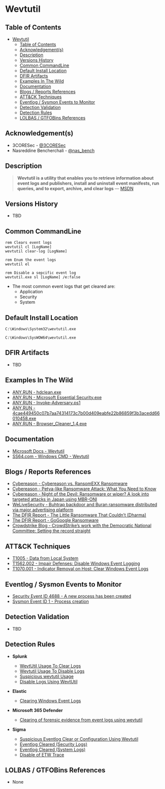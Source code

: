 # Wevtutil

## Table of Contents

- [Wevtutil](#wevtutil)
  - [Table of Contents](#table-of-contents)
  - [Acknowledgement(s)](#acknowledgements)
  - [Description](#description)
  - [Versions History](#versions-history)
  - [Common CommandLine](#common-commandline)
  - [Default Install Location](#default-install-location)
  - [DFIR Artifacts](#dfir-artifacts)
  - [Examples In The Wild](#examples-in-the-wild)
  - [Documentation](#documentation)
  - [Blogs / Reports References](#blogs--reports-references)
  - [ATT&CK Techniques](#attck-techniques)
  - [Eventlog / Sysmon Events to Monitor](#eventlog--sysmon-events-to-monitor)
  - [Detection Validation](#detection-validation)
  - [Detection Rules](#detection-rules)
  - [LOLBAS / GTFOBins References](#lolbas--gtfobins-references)

## Acknowledgement(s)

- 3CORESec - [@3CORESec](https://twitter.com/3CORESec)
- Nasreddine Bencherchali - [@nas_bench](https://twitter.com/nas_bench)

## Description

> **Wevtutil is a utility that enables you to retrieve information about event logs and publishers, install and uninstall event manifests, run queries, and to export, archive, and clear logs** — [MSDN](https://docs.microsoft.com/en-us/windows-server/administration/windows-commands/wevtutil)

## Versions History

- TBD

## Common CommandLine

```batch
rem Clears event logs 
wevtutil cl [LogName]
wevtutil clear-log [LogName]

rem Enum the event logs
wevtutil el

rem Disable a sepcific event log
wevtutil.exe sl [LogName] /e:false
```

- The most common event logs that get cleared are:
  - Application
  - Security
  - System

## Default Install Location

```batch
C:\Windows\System32\wevtutil.exe

C:\Windows\SysWOW64\wevtutil.exe
```

## DFIR Artifacts

- TBD

## Examples In The Wild

- [ANY.RUN - hdclean.exe](https://app.any.run/tasks/21052e08-17c5-4744-a75f-746abac623f8/)
- [ANY.RUN - Microsoft Essential Security.exe](https://app.any.run/tasks/d08da167-7823-4063-a955-fe1b1f8e87ce/)
- [ANY.RUN - Invoke-Adversary.ps1](https://app.any.run/tasks/d2f9a3f8-ffd6-4589-ba90-22f2eeb55d4c/)
- [ANY.RUN - 4cae449450c07b7aa74314173c7b00d409eabfe22b86859f3b3acedd66010458.exe](https://app.any.run/tasks/2dc2248c-51a7-445d-a871-de414f22d49c/)
- [ANY.RUN - Browser_Cleaner_1.4.exe](https://app.any.run/tasks/6fe168c9-de89-4d1a-ac7d-25a1dfbf353e/)

## Documentation

- [Microsoft Docs - Wevtutil](https://docs.microsoft.com/en-us/windows-server/administration/windows-commands/wevtutil)
- [SS64.com - Windows CMD - Wevtutil](https://ss64.com/nt/wevtutil.html)

## Blogs / Reports References

- [Cybereason - Cybereason vs. RansomEXX Ransomware](https://www.cybereason.com/blog/cybereason-vs.-ransomexx-ransomware)
- [Cybereason - Petya-like Ransomware Attack: What You Need to Know](https://www.cybereason.com/blog/blog-petya-like-ransomware-attack-what-you-need-to-know)
- [Cybereason - Night of the Devil: Ransomware or wiper? A look into targeted attacks in Japan using MBR-ONI](https://www.cybereason.com/blog/night-of-the-devil-ransomware-or-wiper-a-look-into-targeted-attacks-in-japan)
- [WeLiveSecurity - Buhtrap backdoor and Buran ransomware distributed via major advertising platform](https://www.welivesecurity.com/2019/04/30/buhtrap-backdoor-ransomware-advertising-platform/)
- [The DFIR Report - The Little Ransomware That Couldn’t (Dharma)](https://thedfirreport.com/2020/06/16/the-little-ransomware-that-couldnt-dharma/)
- [The DFIR Report - GoGoogle Ransomware](https://thedfirreport.com/2020/04/04/gogoogle-ransomware/)
- [Crowdstrike Blog - CrowdStrike’s work with the Democratic National Committee: Setting the record straight](https://www.crowdstrike.com/blog/bears-midst-intrusion-democratic-national-committee/)

## ATT&CK Techniques

- [T1005 - Data from Local System](https://attack.mitre.org/techniques/T1005)
- [T1562.002 - Impair Defenses: Disable Windows Event Logging](https://attack.mitre.org/techniques/T1562/002)
- [T1070.001 - Indicator Removal on Host: Clear Windows Event Logs](https://attack.mitre.org/techniques/T1070/001)

## Eventlog / Sysmon Events to Monitor

- [Security Event ID 4688 - A new process has been created](https://www.ultimatewindowssecurity.com/securitylog/encyclopedia/event.aspx?eventID=4688)
- [Sysmon Event ID 1 - Process creation](https://www.ultimatewindowssecurity.com/securitylog/encyclopedia/event.aspx?eventid=90001)

## Detection Validation

- TBD

## Detection Rules

- **Splunk**
  - [WevtUtil Usage To Clear Logs](https://research.splunk.com/endpoint/wevtutil_usage_to_clear_logs/)
  - [Wevtutil Usage To Disable Logs](https://research.splunk.com/endpoint/wevtutil_usage_to_disable_logs/)
  - [Suspicious wevtutil Usage](https://research.splunk.com/endpoint/suspicious_wevtutil_usage/)
  - [Disable Logs Using WevtUtil](https://research.splunk.com/endpoint/disable_logs_using_wevtutil/)

- **Elastic**
  - [Clearing Windows Event Logs](https://github.com/elastic/detection-rules/blob/main/rules/windows/defense_evasion_clearing_windows_event_logs.toml)

- **Microsoft 365 Defender**
  - [Clearing of forensic evidence from event logs using wevtutil](https://github.com/microsoft/Microsoft-365-Defender-Hunting-Queries/blob/master/Ransomware/Clearing%20of%20forensic%20evidence%20from%20event%20logs%20using%20wevtutil.md)

- **Sigma**
  - [Suspicious Eventlog Clear or Configuration Using Wevtutil](https://github.com/SigmaHQ/sigma/blob/master/rules/windows/process_creation/win_susp_eventlog_clear.yml)
  - [Eventlog Cleared (Security Logs)](https://github.com/SigmaHQ/sigma/blob/master/rules/windows/builtin/win_susp_eventlog_cleared.yml)
  - [Eventlog Cleared (System Logs)](https://github.com/SigmaHQ/sigma/blob/master/rules/windows/builtin/win_system_susp_eventlog_cleared.yml)
  - [Disable of ETW Trace](https://github.com/SigmaHQ/sigma/blob/master/rules/windows/process_creation/win_etw_trace_evasion.yml)

## LOLBAS / GTFOBins References

- None
